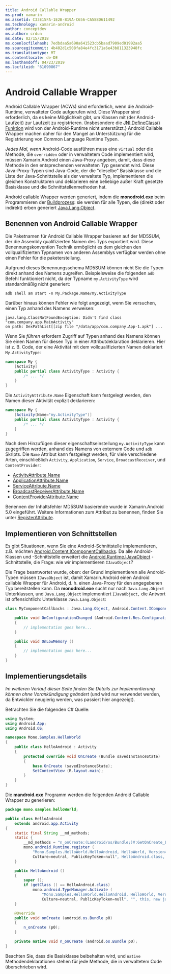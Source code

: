 ```yaml
---
title: Android Callable Wrapper
ms.prod: xamarin
ms.assetid: C33E15FA-1E2B-819A-C656-CA588D611492
ms.technology: xamarin-android
author: conceptdev
ms.author: crdun
ms.date: 02/15/2018
ms.openlocfilehash: 7edbdaa5a690a641523cb5baad7909ed01992aa5
ms.sourcegitcommit: 4b402d1c508fa84e4fc3171a6e43b811323948fc
ms.translationtype: MT
ms.contentlocale: de-DE
ms.lasthandoff: 04/23/2019
ms.locfileid: "61090867"
---
```

# <a name="android-callable-wrappers"></a>Android Callable Wrapper

Android Callable Wrapper (ACWs) sind erforderlich, wenn die Android-Runtime, verwalteter Code aufgerufen wird. Diese Wrapper sind erforderlich, da es keine Möglichkeit gibt, um Klassen mit (der Android-Laufzeit) zur Laufzeit zu registrieren. (Insbesondere die [JNI DefineClass() Funktion](http://docs.oracle.com/javase/1.5.0/docs/guide/jni/spec/functions.html#wp15986) wird von der Android-Runtime nicht unterstützt.} Android Callable Wrapper machen daher für den Mangel an Unterstützung für die Registrierung von Common Language Runtime Typen. 

*Jedes Mal, wenn* Android-Code ausführen muss eine `virtual` oder die Methode, die `overridden` oder in verwaltetem Code implementiert wird, müssen Xamarin.Android einen Java-Proxy angeben, damit, dass diese Methode in den entsprechenden verwalteten Typ gesendet wird. Diese Java-Proxy-Typen sind Java-Code, der die "dieselbe" Basisklasse und die Liste der Java-Schnittstelle als der verwaltete Typ, implementieren die gleichen Konstruktoren und deklarieren eine beliebige außer Kraft gesetzte Basisklasse und die Schnittstellenmethoden hat. 

Android callable Wrapper werden generiert, indem die **monodroid.exe** beim Programmieren der [Buildprozess](~/android/deploy-test/building-apps/build-process.md): sie werden für alle Typen, die (direkt oder indirekt) erben generiert [ Java.Lang.Object](https://developer.xamarin.com/api/type/Java.Lang.Object/). 



## <a name="android-callable-wrapper-naming"></a>Benennen von Android Callable Wrapper

Die Paketnamen für Android Callable Wrapper basieren auf der MD5SUM, der die Assembly qualifizierten Namen des Typs exportiert wird. Diese Benennungskonvention Technik ermöglicht es dem gleichen den vollqualifizierten Typnamen von anderen Assemblys verfügbar werden ohne einen Fehler für die paketerstellung. 

Aufgrund dieses Benennungsschema MD5SUM können nicht Sie die Typen direkt anhand des Namens zugreifen. Beispielsweise die folgenden `adb` Befehl funktioniert nicht, da der Typname `my.ActivityType` wird standardmäßig nicht generiert: 

```shell
adb shell am start -n My.Package.Name/my.ActivityType
```

Darüber hinaus können Fehler wie folgt angezeigt, wenn Sie versuchen, einen Typ anhand des Namens verweisen:

```shell
java.lang.ClassNotFoundException: Didn't find class "com.company.app.MainActivity"
on path: DexPathList[[zip file "/data/app/com.company.App-1.apk"] ...
```

Wenn Sie *führen* erfordern Zugriff auf Typen anhand des Namens können Sie einen Namen für diesen Typ in einer Attributdeklaration deklarieren. Hier ist z. B. Code, der eine Aktivität mit dem vollqualifizierten Namen deklariert `My.ActivityType`:

```csharp
namespace My {
    [Activity]
    public partial class ActivityType : Activity {
        /* ... */
    }
}
```

Die `ActivityAttribute.Name` Eigenschaft kann festgelegt werden, den Namen dieser Aktivität explizit deklarieren: 

```csharp
namespace My {
    [Activity(Name="my.ActivityType")]
    public partial class ActivityType : Activity {
        /* ... */
    }
}
```

Nach dem Hinzufügen dieser eigenschaftseinstellung `my.ActivityType` kann zugegriffen werden, anhand des Namens von externem Code und `adb` Skripts. Die `Name` Attribut kann festgelegt werden, für viele verschiedene Arten, einschließlich `Activity`, `Application`, `Service`, `BroadcastReceiver`, und `ContentProvider`: 

-   [ActivityAttribute.Name](https://developer.xamarin.com/api/property/Android.App.ActivityAttribute.Name/)
-   [ApplicationAttribute.Name](https://developer.xamarin.com/api/property/Android.App.ApplicationAttribute.Name/)
-   [ServiceAttribute.Name](https://developer.xamarin.com/api/property/Android.App.ServiceAttribute.Name/)
-   [BroadcastReceiverAttribute.Name](https://developer.xamarin.com/api/property/Android.Content.BroadcastReceiverAttribute.Name/)
-   [ContentProviderAttribute.Name](https://developer.xamarin.com/api/property/Android.Content.ContentProviderAttribute.Name/)

Benennen der Inhaltsfehler MD5SUM basierende wurde in Xamarin.Android 5.0 eingeführt. Weitere Informationen zum Attribut zu benennen, finden Sie unter [RegisterAttribute](https://developer.xamarin.com/api/type/Android.Runtime.RegisterAttribute/). 



## <a name="implementing-interfaces"></a>Implementieren von Schnittstellen

Es gibt Situationen, wenn Sie eine Android-Schnittstelle implementieren, z.B. möchten [Android.Content.IComponentCallbacks](https://developer.xamarin.com/api/type/Android.Content.IComponentCallbacks/). Da alle Android-Klassen und -Schnittstelle erweitert die [Android.Runtime.IJavaObject](https://developer.xamarin.com/api/type/Android.Runtime.IJavaObject/) -Schnittstelle, die Frage: wie wir implementieren `IJavaObject`? 

Die Frage beantwortet wurde, oben: der Grund implementieren alle Android-Typen müssen `IJavaObject` ist, damit Xamarin.Android einen Android callable Wrapper für Android, d. h. einen Java-Proxy für den angegebenen Typ bereitstellen kann. Da **monodroid.exe** sucht nur nach `Java.Lang.Object` Unterklassen, und `Java.Lang.Object` implementiert `IJavaObject,` die Antwort ist offensichtlich: Unterklasse `Java.Lang.Object`: 

```csharp
class MyComponentCallbacks : Java.Lang.Object, Android.Content.IComponentCallbacks {

    public void OnConfigurationChanged (Android.Content.Res.Configuration newConfig)
    {
        // implementation goes here...
    } 

    public void OnLowMemory ()
    {
        // implementation goes here...
    }
}
```


## <a name="implementation-details"></a>Implementierungsdetails

*Im weiteren Verlauf dieser Seite finden Sie Details zur Implementierung können ohne Vorankündigung geändert* (und wird nur verwendet werden, da Entwickler neugierig werden, was passiert hier angezeigt). 

Betrachten Sie die folgenden C# Quelle:

```csharp
using System;
using Android.App;
using Android.OS;

namespace Mono.Samples.HelloWorld
{
    public class HelloAndroid : Activity
    {
        protected override void OnCreate (Bundle savedInstanceState)
        {
            base.OnCreate (savedInstanceState);
            SetContentView (R.layout.main);
        }
    }
}
```

Die **mandroid.exe** Programm werden die folgenden Android Callable Wrapper zu generieren: 

```java
package mono.samples.helloWorld;

public class HelloAndroid
    extends android.app.Activity
{
    static final String __md_methods;
    static {
        __md_methods = "n_onCreate:(Landroid/os/Bundle;)V:GetOnCreate_Landroid_os_Bundle_Handler\n" + "";
        mono.android.Runtime.register (
            "Mono.Samples.HelloWorld.HelloAndroid, HelloWorld, Version=1.0.0.0, 
            Culture=neutral, PublicKeyToken=null", HelloAndroid.class, __md_methods);
    }

    public HelloAndroid ()
    {
        super ();
        if (getClass () == HelloAndroid.class)
            mono.android.TypeManager.Activate (
                "Mono.Samples.HelloWorld.HelloAndroid, HelloWorld, Version=1.0.0.0, 
                Culture=neutral, PublicKeyToken=null", "", this, new java.lang.Object[] {  });
    }

    @Override
    public void onCreate (android.os.Bundle p0)
    {
        n_onCreate (p0);
    }

    private native void n_onCreate (android.os.Bundle p0);
}
```

Beachten Sie, dass die Basisklasse beibehalten wird, und `native` Methodendeklarationen stehen für jede Methode, die in verwaltetem Code überschrieben wird. 
